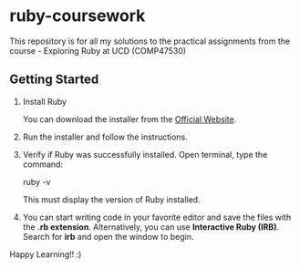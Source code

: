 # ruby-coursework
This repository is for all my solutions to the practical assignments from the course - Exploring Ruby at UCD (COMP47530)

## Getting Started

1. Install Ruby

    You can download the installer from the [Official Website](https://rubyinstaller.org/).

2. Run the installer and follow the instructions.
3. Verify if Ruby was successfully installed. Open terminal, type the command:

    ruby -v

    This must display the version of Ruby installed.
4. You can start writing code in your favorite editor and save the files with the **.rb extension**.
Alternatively, you can use **Interactive Ruby (IRB)**. Search for **irb** and open the window to begin.

Happy Learning!! :)